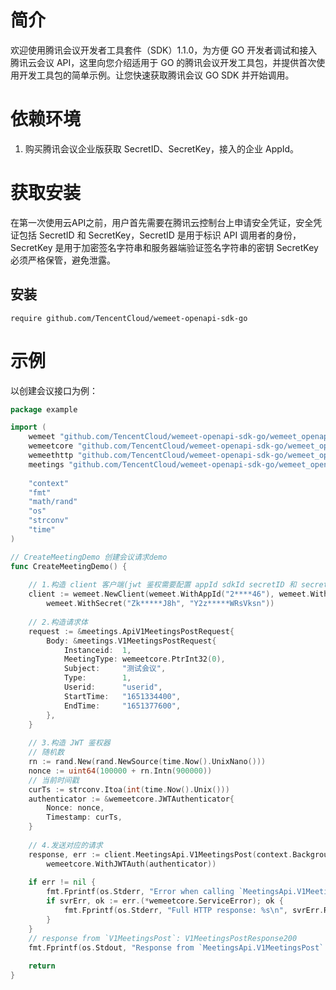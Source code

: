 # 简介
欢迎使用腾讯会议开发者工具套件（SDK）1.1.0，为方便 GO 开发者调试和接入腾讯云会议 API，这里向您介绍适用于 GO 的腾讯会议开发工具包，并提供首次使用开发工具包的简单示例。让您快速获取腾讯会议 GO SDK 并开始调用。
# 依赖环境
1. 购买腾讯会议企业版获取 SecretID、SecretKey，接入的企业 AppId。

# 获取安装
在第一次使用云API之前，用户首先需要在腾讯云控制台上申请安全凭证，安全凭证包括 SecretID 和 SecretKey，SecretID 是用于标识 API 调用者的身份，SecretKey 是用于加密签名字符串和服务器端验证签名字符串的密钥 SecretKey 必须严格保管，避免泄露。
## 安装
```shell
require github.com/TencentCloud/wemeet-openapi-sdk-go
```

# 示例

以创建会议接口为例：
```GO
package example

import (
    wemeet "github.com/TencentCloud/wemeet-openapi-sdk-go/wemeet_openapi"
    wemeetcore "github.com/TencentCloud/wemeet-openapi-sdk-go/wemeet_openapi/core"
    wemeethttp "github.com/TencentCloud/wemeet-openapi-sdk-go/wemeet_openapi/core/xhttp"
    meetings "github.com/TencentCloud/wemeet-openapi-sdk-go/wemeet_openapi/service/meetings"
    
    "context"
    "fmt"
    "math/rand"
    "os"
    "strconv"
    "time"
)

// CreateMeetingDemo 创建会议请求demo
func CreateMeetingDemo() {
    
    // 1.构造 client 客户端(jwt 鉴权需要配置 appId sdkId secretID 和 secretKey)
    client := wemeet.NewClient(wemeet.WithAppId("2****46"), wemeet.WithSdkId("2****50"),
        wemeet.WithSecret("Zk*****J8h", "Y2z*****WRsVksn"))
    
    // 2.构造请求体
    request := &meetings.ApiV1MeetingsPostRequest{
        Body: &meetings.V1MeetingsPostRequest{
            Instanceid:  1,
            MeetingType: wemeetcore.PtrInt32(0),
            Subject:     "测试会议",
            Type:        1,
            Userid:      "userid",
            StartTime:   "1651334400",
            EndTime:     "1651377600",
        },
    }
    
    // 3.构造 JWT 鉴权器
    // 随机数
    rn := rand.New(rand.NewSource(time.Now().UnixNano()))
    nonce := uint64(100000 + rn.Intn(900000))
    // 当前时间戳
    curTs := strconv.Itoa(int(time.Now().Unix()))
    authenticator := &wemeetcore.JWTAuthenticator{
        Nonce: nonce,
        Timestamp: curTs,
    }
    
    // 4.发送对应的请求
    response, err := client.MeetingsApi.V1MeetingsPost(context.Background(), request,
        wemeetcore.WithJWTAuth(authenticator))
    
    if err != nil {
        fmt.Fprintf(os.Stderr, "Error when calling `MeetingsApi.V1MeetingsPost`: %v\n", err)
        if svrErr, ok := err.(*wemeetcore.ServiceError); ok {
            fmt.Fprintf(os.Stderr, "Full HTTP response: %s\n", svrErr.RawBody)
        }
    }
    // response from `V1MeetingsPost`: V1MeetingsPostResponse200
    fmt.Fprintf(os.Stdout, "Response from `MeetingsApi.V1MeetingsPost`: %+v\n", response)
    
    return
}
```

